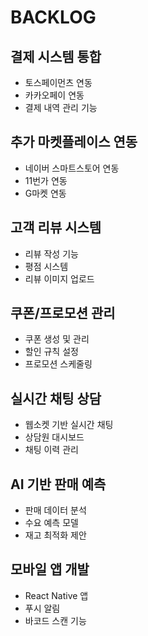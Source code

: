 # BACKLOG

## 결제 시스템 통합
- 토스페이먼츠 연동
- 카카오페이 연동
- 결제 내역 관리 기능

## 추가 마켓플레이스 연동
- 네이버 스마트스토어 연동
- 11번가 연동
- G마켓 연동

## 고객 리뷰 시스템
- 리뷰 작성 기능
- 평점 시스템
- 리뷰 이미지 업로드

## 쿠폰/프로모션 관리
- 쿠폰 생성 및 관리
- 할인 규칙 설정
- 프로모션 스케줄링

## 실시간 채팅 상담
- 웹소켓 기반 실시간 채팅
- 상담원 대시보드
- 채팅 이력 관리

## AI 기반 판매 예측
- 판매 데이터 분석
- 수요 예측 모델
- 재고 최적화 제안

## 모바일 앱 개발
- React Native 앱
- 푸시 알림
- 바코드 스캔 기능